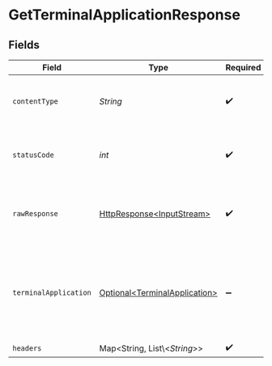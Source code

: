 # GetTerminalApplicationResponse


## Fields

| Field                                                                                                                                                                                                                                                                                           | Type                                                                                                                                                                                                                                                                                            | Required                                                                                                                                                                                                                                                                                        | Description                                                                                                                                                                                                                                                                                     | Example                                                                                                                                                                                                                                                                                         |
| ----------------------------------------------------------------------------------------------------------------------------------------------------------------------------------------------------------------------------------------------------------------------------------------------- | ----------------------------------------------------------------------------------------------------------------------------------------------------------------------------------------------------------------------------------------------------------------------------------------------- | ----------------------------------------------------------------------------------------------------------------------------------------------------------------------------------------------------------------------------------------------------------------------------------------------- | ----------------------------------------------------------------------------------------------------------------------------------------------------------------------------------------------------------------------------------------------------------------------------------------------- | ----------------------------------------------------------------------------------------------------------------------------------------------------------------------------------------------------------------------------------------------------------------------------------------------- |
| `contentType`                                                                                                                                                                                                                                                                                   | *String*                                                                                                                                                                                                                                                                                        | :heavy_check_mark:                                                                                                                                                                                                                                                                              | HTTP response content type for this operation                                                                                                                                                                                                                                                   |                                                                                                                                                                                                                                                                                                 |
| `statusCode`                                                                                                                                                                                                                                                                                    | *int*                                                                                                                                                                                                                                                                                           | :heavy_check_mark:                                                                                                                                                                                                                                                                              | HTTP response status code for this operation                                                                                                                                                                                                                                                    |                                                                                                                                                                                                                                                                                                 |
| `rawResponse`                                                                                                                                                                                                                                                                                   | [HttpResponse\<InputStream>](https://docs.oracle.com/en/java/javase/11/docs/api/java.net.http/java/net/http/HttpResponse.html)                                                                                                                                                                  | :heavy_check_mark:                                                                                                                                                                                                                                                                              | Raw HTTP response; suitable for custom response parsing                                                                                                                                                                                                                                         |                                                                                                                                                                                                                                                                                                 |
| `terminalApplication`                                                                                                                                                                                                                                                                           | [Optional\<TerminalApplication>](../../models/components/TerminalApplication.md)                                                                                                                                                                                                                | :heavy_minus_sign:                                                                                                                                                                                                                                                                              | The request completed successfully.                                                                                                                                                                                                                                                             | {<br/>"terminalApplicationID": "12345678-1234-1234-1234-123456789012",<br/>"status": "pending",<br/>"platform": "android",<br/>"packageName": "com.example.app",<br/>"sha256Digest": "AA:BB:CC:DD:EE:FF:AA:BB:CC:DD:EE:FF:AA:BB:CC:DD:AA:BB:CC:DD:EE:FF:AA:BB:CC:DD:EE:FF:AA:BB:CC:DD",<br/>"versionCode": "20332277"<br/>} |
| `headers`                                                                                                                                                                                                                                                                                       | Map\<String, List\\<*String*>>                                                                                                                                                                                                                                                                  | :heavy_check_mark:                                                                                                                                                                                                                                                                              | N/A                                                                                                                                                                                                                                                                                             |                                                                                                                                                                                                                                                                                                 |